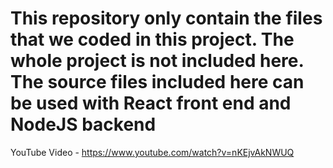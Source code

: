 # This repository only contain the files that we coded in this project. The whole project is not included here. The source files included here can be used with React front end and NodeJS backend

YouTube Video - https://www.youtube.com/watch?v=nKEjvAkNWUQ
